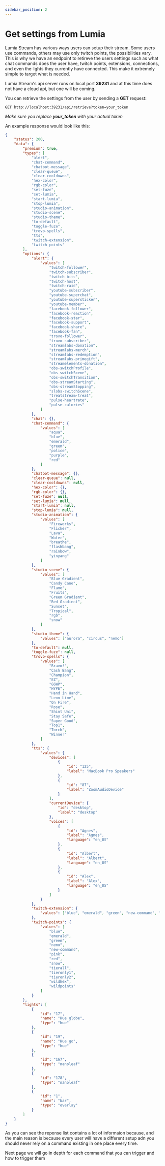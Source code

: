 ```yaml
---
sidebar_position: 2
---
```


# Get settings from Lumia

Lumia Stream has various ways users can setup their stream. Some users use commands, others may use only twitch points, the possibilities vary. This is why we have an endpoint to retireve the users settings such as what chat commands does the user have, twitch points, extensions, connections, and even the lights they currently have connected.
This make it extremely simple to target what is needed.

Lumia Stream's api server runs on local port **39231** and at this time does not have a cloud api, but one will be coming.

You can retrieve the settings from the user by sending a **GET** request:

```
GET http://localhost:39231/api/retrieve?token=your_token
```

_Make sure you replace **your_token** with your actual token_

An example response would look like this:

```json
{
	"status": 200,
	"data": {
		"premium": true,
		"types": [
			"alert",
			"chat-command",
			"chatbot-message",
			"clear-queue",
			"clear-cooldowns",
			"hex-color",
			"rgb-color",
			"set-fuze",
			"set-lumia",
			"start-lumia",
			"stop-lumia",
			"studio-animation",
			"studio-scene",
			"studio-theme",
			"to-default",
			"toggle-fuze",
			"trovo-spells",
			"tts",
			"twitch-extension",
			"twitch-points"
		],
		"options": {
			"alert": {
				"values": [
					"twitch-follower",
					"twitch-subscriber",
					"twitch-bits",
					"twitch-host",
					"twitch-raid",
					"youtube-subscriber",
					"youtube-superchat",
					"youtube-supersticker",
					"youtube-member",
					"facebook-follower",
					"facebook-reaction",
					"facebook-star",
					"facebook-support",
					"facebook-share",
					"facebook-fan",
					"trovo-follower",
					"trovo-subscriber",
					"streamlabs-donation",
					"streamlabs-merch",
					"streamlabs-redemption",
					"streamlabs-primegift",
					"streamelements-donation",
					"obs-switchProfile",
					"obs-switchScene",
					"obs-switchTransition",
					"obs-streamStarting",
					"obs-streamStopping",
					"slobs-switchScene",
					"treatstream-treat",
					"pulse-heartrate",
					"pulse-calories"
				]
			},
			"chat": {},
			"chat-command": {
				"values": [
					"aqua",
					"blue",
					"emerald",
					"green",
					"police",
					"purple",
					"red"
				]
			},
			"chatbot-message": {},
			"clear-queue": null,
			"clear-cooldowns": null,
			"hex-color": {},
			"rgb-color": {},
			"set-fuze": null,
			"set-lumia": null,
			"start-lumia": null,
			"stop-lumia": null,
			"studio-animation": {
				"values": [
					"Fireworks",
					"Flicker",
					"Lava",
					"Water",
					"breathe",
					"flashbang",
					"rainbow",
					"yinyang"
				]
			},
			"studio-scene": {
				"values": [
					"Blue Gradient",
					"Candy Cane",
					"Flame",
					"Fruits",
					"Green Gradient",
					"Red Gradient",
					"Sunset",
					"Tropical",
					"rgb",
					"snow"
				]
			},
			"studio-theme": {
				"values": ["aurora", "circus", "nemo"]
			},
			"to-default": null,
			"toggle-fuze": null,
			"trovo-spells": {
				"values": [
					"Bravo!",
					"Cash Bang",
					"Champion",
					"EZ",
					"GGWP",
					"HYPE",
					"Hand in Hand",
					"Leon Lime",
					"On Fire",
					"Rose",
					"Shint Uni",
					"Stay Safe",
					"Super Good",
					"Top1",
					"Torch",
					"Winner"
				]
			},
			"tts": {
				"values": {
					"devices": [
						{
							"id": "125",
							"label": "MacBook Pro Speakers"
						},
						{
							"id": "87",
							"label": "ZoomAudioDevice"
						}
					],
					"currentDevice": {
						"id": "desktop",
						"label": "desktop"
					},
					"voices": [
						{
							"id": "Agnes",
							"label": "Agnes",
							"language": "en_US"
						},
						{
							"id": "Albert",
							"label": "Albert",
							"language": "en_US"
						},
						{
							"id": "Alex",
							"label": "Alex",
							"language": "en_US"
						}
					]
				}
			},
			"twitch-extension": {
				"values": ["blue", "emerald", "green", "new-command", "pink", "red"]
			},
			"twitch-points": {
				"values": [
					"blue",
					"emerald",
					"green",
					"nemo",
					"new-command",
					"pink",
					"red",
					"snow",
					"tierall",
					"tieronly1",
					"tieronly2",
					"wildhex",
					"wildpoints"
				]
			}
		},
		"lights": [
			{
				"id": "17",
				"name": "Hue globe",
				"type": "hue"
			},
			{
				"id": "19",
				"name": "Hue go",
				"type": "hue"
			},
			{
				"id": "167",
				"type": "nanoleaf"
			},
			{
				"id": "178",
				"type": "nanoleaf"
			},
			{
				"id": "1",
				"name": "bar",
				"type": "overlay"
			}
		]
	}
}
```

As you can see the reponse list contains a lot of informaion because, and the main reason is because every user will have a different setup adn you should never rely on a command existing in one place every time.

Next page we will go in depth for each command that you can trigger and how to trigger them
